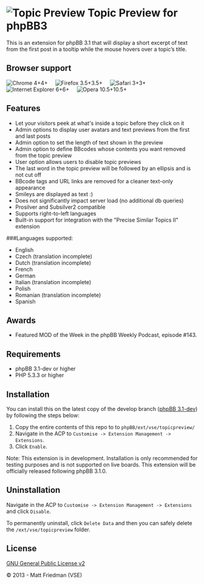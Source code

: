 ![Topic Preview](http://mattfriedman.me/forum/images/search.png "Topic Preview") Topic Preview for phpBB3
========================

This is an extension for phpBB 3.1 that will display a short excerpt of text from the first post in a tooltip while the mouse hovers over a topic’s title.

## Browser support
![Chrome 4+](http://mattfriedman.me/software/browsericons/chrome.png "Chrome 4+")4+ &nbsp;&nbsp;&nbsp;
![Firefox 3.5+](http://mattfriedman.me/software/browsericons/firefox.png "Firefox 3.5+")3.5+ &nbsp;&nbsp;&nbsp;
![Safari 3+](http://mattfriedman.me/software/browsericons/safari.png "Safari 3+")3+ &nbsp;&nbsp;&nbsp;
![Internet Explorer 6+](http://mattfriedman.me/software/browsericons/ie.png "Internet Explorer 6+")6+ &nbsp;&nbsp;&nbsp;
![Opera 10.5+](http://mattfriedman.me/software/browsericons/opera.png "Opera 10.5+")10.5+

Features
--------

* Let your visitors peek at what's inside a topic before they click on it
* Admin options to display user avatars and text previews from the first and last posts
* Admin option to set the length of text shown in the preview
* Admin option to define BBcodes whose contents you want removed from the topic preview
* User option allows users to disable topic previews
* The last word in the topic preview will be followed by an ellipsis and is not cut off
* BBcode tags and URL links are removed for a cleaner text-only appearance
* Smileys are displayed as text :)
* Does not significantly impact server load (no additional db queries)
* Prosilver and Subsilver2 compatible
* Supports right-to-left languages
* Built-in support for integration with the "Precise Similar Topics II" extension

###Languages supported:
* English
* Czech (translation incomplete)
* Dutch (translation incomplete)
* French
* German
* Italian (translation incomplete)
* Polish
* Romanian (translation incomplete)
* Spanish

Awards
------

* Featured MOD of the Week in the phpBB Weekly Podcast, episode #143.

Requirements
------------

* phpBB 3.1-dev or higher
* PHP 5.3.3 or higher

Installation
------------

You can install this on the latest copy of the develop branch ([phpBB 3.1-dev](https://github.com/phpbb/phpbb3)) by following the steps below:

1. Copy the entire contents of this repo to to `phpBB/ext/vse/topicpreview/`
2. Navigate in the ACP to `Customise -> Extension Management -> Extensions`.
3. Click `Enable`.

Note: This extension is in development. Installation is only recommended for testing purposes and is not supported on live boards. This extension will be officially released following phpBB 3.1.0.

Uninstallation
--------------

Navigate in the ACP to `Customise -> Extension Management -> Extensions` and click `Disable`.

To permanently uninstall, click `Delete Data` and then you can safely delete the `/ext/vse/topicpreview` folder.

License
-------

[GNU General Public License v2](http://opensource.org/licenses/GPL-2.0)

© 2013 - Matt Friedman (VSE)
